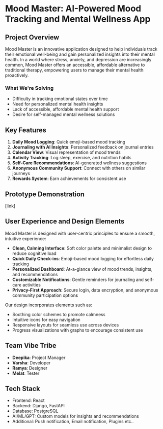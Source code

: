 # Mood Master: AI-Powered Mood Tracking and Mental Wellness App

## Project Overview

Mood Master is an innovative application designed to help individuals track their emotional well-being and gain personalized insights into their mental health. In a world where stress, anxiety, and depression are increasingly common, Mood Master offers an accessible, affordable alternative to traditional therapy, empowering users to manage their mental health proactively.

### What We're Solving

- Difficulty in tracking emotional states over time
- Need for personalized mental health insights
- Lack of accessible, affordable mental health support
- Desire for self-managed mental wellness solutions

## Key Features

1. **Daily Mood Logging**: Quick emoji-based mood tracking
2. **Journaling with AI Insights**: Personalized feedback on journal entries
3. **Calendar View**: Visual representation of mood trends
4. **Activity Tracking**: Log sleep, exercise, and nutrition habits
5. **Self-Care Recommendations**: AI-generated wellness suggestions
6. **Anonymous Community Support**: Connect with others on similar journeys
7. **Rewards System**: Earn achievements for consistent use

## Prototype Demonstration

[link]

## User Experience and Design Elements

Mood Master is designed with user-centric principles to ensure a smooth, intuitive experience:

- **Clean, Calming Interface**: Soft color palette and minimalist design to reduce cognitive load
- **Quick Daily Check-ins**: Emoji-based mood logging for effortless daily tracking
- **Personalized Dashboard**: At-a-glance view of mood trends, insights, and recommendations
- **Customizable Notifications**: Gentle reminders for journaling and self-care activities
- **Privacy-First Approach**: Secure login, data encryption, and anonymous community participation options

Our design incorporates elements such as:
- Soothing color schemes to promote calmness
- Intuitive icons for easy navigation
- Responsive layouts for seamless use across devices
- Progress visualizations with graphs to encourage consistent use

## Team Vibe Tribe

- **Deepika**: Project Manager
- **Varsha**: Developer
- **Ramya**: Designer
- **Melat**: Tester

## Tech Stack

- Frontend: React
- Backend: Django, FastAPI
- Database: PostgreSQL
- AI/ML/GPT: Custom models for insights and recommendations
- Additional: Push notification, Email notification, Plugins etc..
